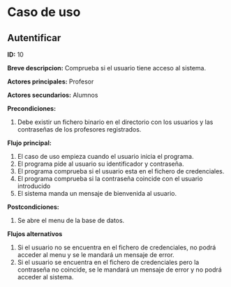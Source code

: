 # Caso de uso

## Autentificar

**ID:** 10

**Breve descripcion:** Comprueba si el usuario tiene acceso al sistema.

**Actores principales:** Profesor

**Actores secundarios:** Alumnos

**Precondiciones:**
1. Debe existir un fichero binario en el directorio con los usuarios y las contraseñas de los profesores registrados.

**Flujo principal:**
1. El caso de uso empieza cuando el usuario inicia el programa.
2. El programa pide al usuario su identificador y contraseña.
3. El programa comprueba si el usuario esta en el fichero de credenciales.
4. El programa comprueba si la contraseña coincide con el usuario introducido
5. El sistema manda un mensaje de bienvenida al usuario.

**Postcondiciones:**
1. Se abre el menu de la base de datos.

**Flujos alternativos**
1. Si el usuario no se encuentra en el fichero de credenciales, no podrá acceder al menu y se le mandará un mensaje de error.
2. Si el usuario se encuentra en el fichero de credenciales pero la contraseña no coincide, se le mandará un mensaje de error y no podrá acceder al sistema.
